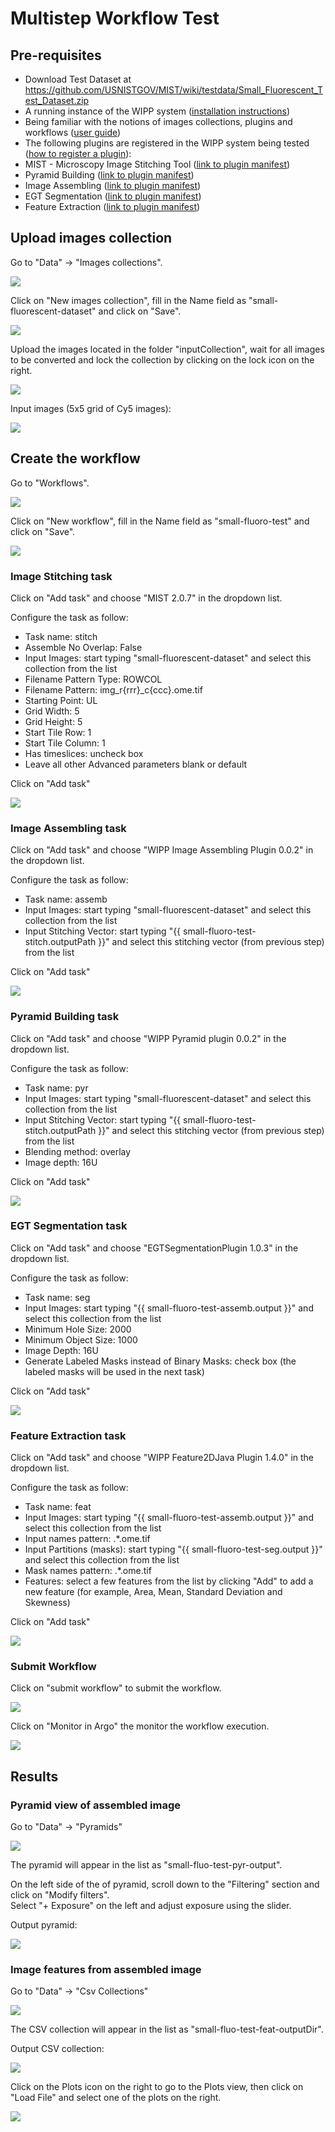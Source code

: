 # Multistep Workflow Test

## Pre-requisites
- Download Test Dataset at https://github.com/USNISTGOV/MIST/wiki/testdata/Small_Fluorescent_Test_Dataset.zip
- A running instance of the WIPP system ([installation instructions](../deployment/wipp-complete-single-node/README.md))
- Being familiar with the notions of images collections, plugins and workflows ([user guide](../user-guide/README.md))
- The following plugins are registered in the WIPP system being tested ([how to register a plugin](../user-guide/plugins/README.md)):
 - MIST - Microscopy Image Stitching Tool ([link to plugin manifest](https://github.com/usnistgov/MIST/blob/master/wipp-plugin.json))
 - Pyramid Building ([link to plugin manifest](https://github.com/usnistgov/WIPP-pyramid-plugin/blob/master/wipp-pyramid-plugin.json))
 - Image Assembling ([link to plugin manifest](https://github.com/usnistgov/WIPP-image-assembling-plugin/blob/master/wipp-image-assembling-plugin.json))
 - EGT Segmentation ([link to plugin manifest](https://github.com/usnistgov/WIPP-EGT-plugin/blob/master/wipp-egt-plugin.json))
 - Feature Extraction ([link to plugin manifest](https://github.com/usnistgov/WIPP/blob/master/plugins/wipp-feature2djava-plugin.json))
 
## Upload images collection

Go to "Data" -> "Images collections".  

![](screenshots/images-collections.png)  


Click on "New images collection", fill in the Name field as "small-fluorescent-dataset" and click on "Save".  

![](screenshots/new-images-collection.png)  


Upload the images located in the folder "inputCollection", wait for all images to be converted and lock the collection by clicking on the lock icon on the right.  

![](screenshots/images-collection-detail.png)

Input images (5x5 grid of Cy5 images):

![](screenshots/input.png)

 
## Create the workflow

Go to "Workflows".  

![](screenshots/workflows.png)


Click on "New workflow", fill in the Name field as "small-fluoro-test" and click on "Save".  

![](screenshots/new-workflow.png)

### Image Stitching task

Click on "Add task" and choose "MIST 2.0.7" in the dropdown list.  

Configure the task as follow:
- Task name: stitch
- Assemble No Overlap: False
- Input Images: start typing "small-fluorescent-dataset" and select this collection from the list
- Filename Pattern Type: ROWCOL
- Filename Pattern: img_r{rrr}_c{ccc}.ome.tif
- Starting Point: UL
- Grid Width: 5
- Grid Height: 5
- Start Tile Row: 1
- Start Tile Column: 1
- Has timeslices: uncheck box
- Leave all other Advanced parameters blank or default

Click on "Add task"

![](screenshots/add-task-stitch.png)

### Image Assembling task

Click on "Add task" and choose "WIPP Image Assembling Plugin 0.0.2" in the dropdown list.  

Configure the task as follow:
- Task name: assemb
- Input Images: start typing "small-fluorescent-dataset" and select this collection from the list
- Input Stitching Vector: start typing "{{ small-fluoro-test-stitch.outputPath }}" and select this stitching vector (from previous step) from the list

Click on "Add task"

![](screenshots/add-task-assemb.png)

### Pyramid Building task

Click on "Add task" and choose "WIPP Pyramid plugin 0.0.2" in the dropdown list.  

Configure the task as follow:
- Task name: pyr
- Input Images: start typing "small-fluorescent-dataset" and select this collection from the list
- Input Stitching Vector: start typing "{{ small-fluoro-test-stitch.outputPath }}" and select this stitching vector (from previous step) from the list
- Blending method: overlay
- Image depth: 16U

Click on "Add task"

![](screenshots/add-task-pyr.png)

### EGT Segmentation task

Click on "Add task" and choose "EGTSegmentationPlugin 1.0.3" in the dropdown list.  

Configure the task as follow:
- Task name: seg
- Input Images: start typing "{{ small-fluoro-test-assemb.output }}" and select this collection from the list
- Minimum Hole Size: 2000
- Minimum Object Size: 1000
- Image Depth: 16U
- Generate Labeled Masks instead of Binary Masks: check box (the labeled masks will be used in the next task)

Click on "Add task"

![](screenshots/add-task-seg.png)

### Feature Extraction task

Click on "Add task" and choose "WIPP Feature2DJava Plugin 1.4.0" in the dropdown list.  

Configure the task as follow:
- Task name: feat
- Input Images: start typing "{{ small-fluoro-test-assemb.output }}" and select this collection from the list
- Input names pattern: .*.ome.tif
- Input Partitions (masks): start typing "{{ small-fluoro-test-seg.output }}" and select this collection from the list
- Mask names pattern: .*.ome.tif
- Features: select a few features from the list by clicking "Add" to add a new feature (for example, Area, Mean, Standard Deviation and Skewness)

Click on "Add task"

![](screenshots/add-task-feat.png)

### Submit Workflow

Click on "submit workflow" to submit the workflow.

![](screenshots/submit.png)

Click on "Monitor in Argo" the monitor the workflow execution.

![](screenshots/monitor-argo.png)

## Results

### Pyramid view of assembled image

Go to "Data" -> "Pyramids"

![](screenshots/pyramids.png)

The pyramid will appear in the list as "small-fluo-test-pyr-output".  

On the left side of the of pyramid, scroll down to the "Filtering" section and click on "Modify filters".  
Select "+ Exposure" on the left and adjust exposure using the slider.

Output pyramid:

![](screenshots/pyramid-output.png)

### Image features from assembled image

Go to "Data" -> "Csv Collections"

![](screenshots/csv-collections.png)

The CSV collection will appear in the list as "small-fluo-test-feat-outputDir".

Output CSV collection:

![](screenshots/csv-collection-detail.png)

Click on the Plots icon on the right to go to the Plots view, then click on "Load File" and select one of the plots on the right.

![](screenshots/plots.png)

